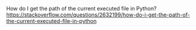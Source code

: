 How do I get the path of the current executed file in Python?
https://stackoverflow.com/questions/2632199/how-do-i-get-the-path-of-the-current-executed-file-in-python